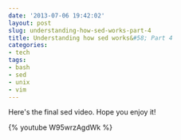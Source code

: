 ```yaml
---
date: '2013-07-06 19:42:02'
layout: post
slug: understanding-how-sed-works-part-4
title: Understanding how sed works&#58; Part 4
categories:
- tech
tags:
- bash
- sed
- unix
- vim
---
```


Here's the final sed video. Hope you enjoy it!

{% youtube W95wrzAgdWk %}
